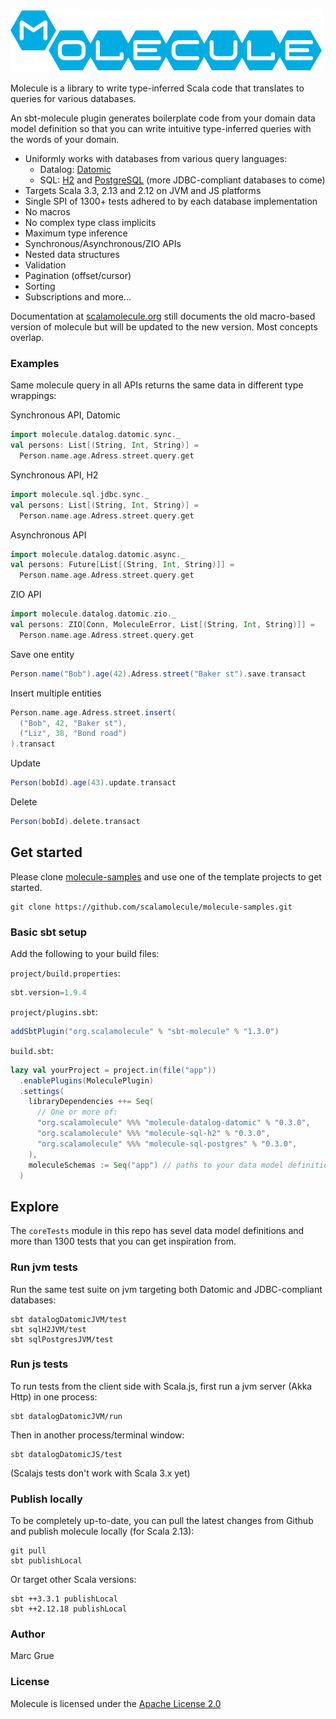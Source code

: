 ![](project/resources/Molecule-logo.png)

Molecule is a library to write type-inferred Scala code that translates to queries for various databases.

An sbt-molecule plugin generates boilerplate code from your domain data model definition so that you can write intuitive type-inferred queries with the words of your domain.

- Uniformly works with databases from various query languages:
  - Datalog: [Datomic](http://www.datomic.com) 
  - SQL: [H2](https://h2database.com/html/main.html) and [PostgreSQL](https://www.postgresql.org) (more JDBC-compliant databases to come)
- Targets Scala 3.3, 2.13 and 2.12 on JVM and JS platforms
- Single SPI of 1300+ tests adhered to by each database implementation 
- No macros
- No complex type class implicits
- Maximum type inference
- Synchronous/Asynchronous/ZIO APIs
- Nested data structures
- Validation
- Pagination (offset/cursor)
- Sorting
- Subscriptions and more...

Documentation at [scalamolecule.org](http://scalamolecule.org) still documents the old macro-based version of molecule but will be updated to the new version. Most concepts overlap.

### Examples

Same molecule query in all APIs returns the same data in different type wrappings:

Synchronous API, Datomic
```scala
import molecule.datalog.datomic.sync._
val persons: List[(String, Int, String)] = 
  Person.name.age.Adress.street.query.get
```
Synchronous API, H2
```scala
import molecule.sql.jdbc.sync._
val persons: List[(String, Int, String)] = 
  Person.name.age.Adress.street.query.get
```

Asynchronous API
```scala
import molecule.datalog.datomic.async._
val persons: Future[List[(String, Int, String)]] = 
  Person.name.age.Adress.street.query.get
```

ZIO API
```scala
import molecule.datalog.datomic.zio._
val persons: ZIO[Conn, MoleculeError, List[(String, Int, String)]] = 
  Person.name.age.Adress.street.query.get
```

Save one entity
```scala
Person.name("Bob").age(42).Adress.street("Baker st").save.transact
```

Insert multiple entities
```scala
Person.name.age.Adress.street.insert(
  ("Bob", 42, "Baker st"),
  ("Liz", 38, "Bond road")
).transact
```

Update
```scala
Person(bobId).age(43).update.transact
```

Delete
```scala
Person(bobId).delete.transact
```


## Get started

Please clone [molecule-samples](https://github.com/scalamolecule/molecule-samples) and use one of the template projects to get started.

    git clone https://github.com/scalamolecule/molecule-samples.git


### Basic sbt setup

Add the following to your build files:

`project/build.properties`:

```scala
sbt.version=1.9.4
```

`project/plugins.sbt`:

```scala
addSbtPlugin("org.scalamolecule" % "sbt-molecule" % "1.3.0")
```

`build.sbt`:

```scala
lazy val yourProject = project.in(file("app"))
  .enablePlugins(MoleculePlugin)
  .settings(
    libraryDependencies ++= Seq(
      // One or more of:
      "org.scalamolecule" %%% "molecule-datalog-datomic" % "0.3.0",
      "org.scalamolecule" %%% "molecule-sql-h2" % "0.3.0",
      "org.scalamolecule" %%% "molecule-sql-postgres" % "0.3.0",
    ),
    moleculeSchemas := Seq("app") // paths to your data model definitions...
  )
```



## Explore

The `coreTests` module in this repo has sevel data model definitions and more than 1300 tests that you can get inspiration from.

 
### Run jvm tests

Run the same test suite on jvm targeting both Datomic and JDBC-compliant databases:

    sbt datalogDatomicJVM/test
    sbt sqlH2JVM/test
    sbt sqlPostgresJVM/test


### Run js tests

To run tests from the client side with Scala.js, first run a jvm server (Akka Http) in one process:

    sbt datalogDatomicJVM/run

Then in another process/terminal window:

    sbt datalogDatomicJS/test

(Scalajs tests don't work with Scala 3.x yet)


### Publish locally

To be completely up-to-date, you can pull the latest changes from Github and publish molecule locally (for Scala 2.13):

    git pull
    sbt publishLocal

Or target other Scala versions:

    sbt ++3.3.1 publishLocal
    sbt ++2.12.18 publishLocal


### Author

Marc Grue

### License

Molecule is licensed under the [Apache License 2.0](http://en.wikipedia.org/wiki/Apache_license)
